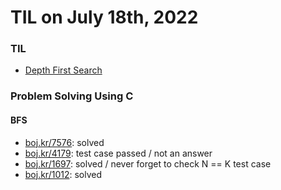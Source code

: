 # **TIL on July 18th, 2022**
### TIL
- [Depth First Search](../../../Computer%20Science/Algorithm/dfs-07-18-2022.md)

### Problem Solving Using C
#### BFS
- [boj.kr/7576](../../../Problem%20Solving/boj/Breadth%20first%20search/7576-07-17-2022.cpp): solved
- [boj.kr/4179](../../../Problem%20Solving/boj/Breadth%20first%20search/4179-07-18-2022.cpp): test case passed / not an answer
- [boj.kr/1697](../../../Problem%20Solving/boj/Breadth%20first%20search/1697-07-18-2022.cpp): solved / never forget to check N == K test case
- [boj.kr/1012](../../../Problem%20Solving/boj/Breadth%20first%20search/1012-07-18-2022.cpp): solved
